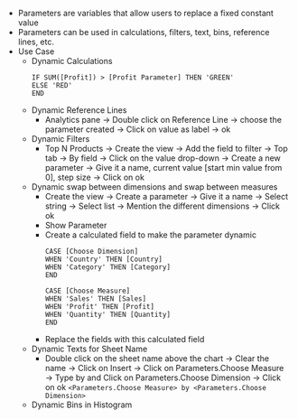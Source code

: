 - Parameters are variables that allow users to replace a fixed constant value
- Parameters can be used in calculations, filters, text, bins, reference lines, etc.
- Use Case
  - Dynamic Calculations
    ```
    IF SUM([Profit]) > [Profit Parameter] THEN 'GREEN'
    ELSE 'RED'
    END
    ```
  - Dynamic Reference Lines
    - Analytics pane -> Double click on Reference Line -> choose the parameter created -> Click on value as label -> ok
  - Dynamic Filters
    - Top N Products -> Create the view -> Add the field to filter -> Top tab -> By field -> Click on the value drop-down -> Create a new parameter -> Give it a name, current value [start min value from 0], step size -> Click on ok
  - Dynamic swap between dimensions and swap between measures
    - Create the view -> Create a parameter -> Give it a name -> Select string -> Select list -> Mention the different dimensions -> Click ok
    - Show Parameter
    - Create a calculated field to make the parameter dynamic
      ```
      CASE [Choose Dimension] 
      WHEN 'Country' THEN [Country]
      WHEN 'Category' THEN [Category]
      END
      ```
      ```
      CASE [Choose Measure]
      WHEN 'Sales' THEN [Sales]
      WHEN 'Profit' THEN [Profit]
      WHEN 'Quantity' THEN [Quantity]
      END
      ```
    - Replace the fields with this calculated field
  - Dynamic Texts for Sheet Name
    - Double click on the sheet name above the chart -> Clear the name -> Click on Insert -> Click on Parameters.Choose Measure -> Type by and Click on Parameters.Choose Dimension -> Click on ok
    ```<Parameters.Choose Measure> by <Parameters.Choose Dimension>```
  - Dynamic Bins in Histogram
